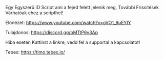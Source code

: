Egy Egyszerű ID Script ami a fejed felett jelenik meg, További Frissítések Várhatóak ehez a scripthet!

Előnézet: https://www.youtube.com/watch?v=oVO1_8uEYIY

Tulajdonos: https://discord.gg/bMTtP6y3Ap

Hiba esetén Kattinst a linkre, vedd fel a supportal a kapcsolatot! 

Tebex: https://timo.tebex.io/
